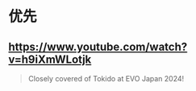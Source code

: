 # 优先

## https://www.youtube.com/watch?v=h9iXmWLotjk

> Closely covered of Tokido at EVO Japan 2024! 
